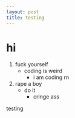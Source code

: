 ```yaml
---
layout: post
title: testing
---
```

# hi
1. fuck yourself
   - coding is weird
     - i am coding rn
2. rape a boy
   - do it
     - cringe ass


testing
